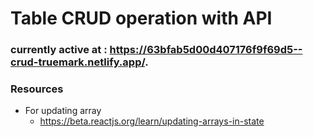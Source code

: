# Table CRUD operation with API

### currently active at : https://63bfab5d00d407176f9f69d5--crud-truemark.netlify.app/.

### Resources

- For updating array
  - https://beta.reactjs.org/learn/updating-arrays-in-state
